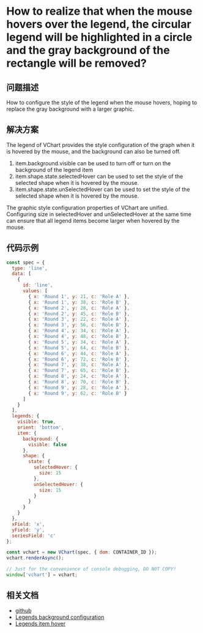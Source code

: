 # How to realize that when the mouse hovers over the legend, the circular legend will be highlighted in a circle and the gray background of the rectangle will be removed?

## 问题描述

How to configure the style of the legend when the mouse hovers, hoping to replace the gray background with a larger graphic.

## 解决方案

The legend of VChart provides the style configuration of the graph when it is hovered by the mouse, and the background can also be turned off.

1. item.background.visible can be used to turn off or turn on the background of the legend item
2. item.shape.state.selectedHover can be used to set the style of the selected shape when it is hovered by the mouse.
3. item.shape.state.unSelectedHover can be used to set the style of the selected shape when it is hovered by the mouse.

The graphic style configuration properties of VChart are unified. Configuring size in selectedHover and unSelectedHover at the same time can ensure that all legend items become larger when hovered by the mouse.

## 代码示例

```javascript livedemo
const spec = {
  type: 'line',
  data: [
    {
      id: 'line',
      values: [
        { x: 'Round 1', y: 21, c: 'Role A' },
        { x: 'Round 1', y: 38, c: 'Role B' },
        { x: 'Round 2', y: 28, c: 'Role A' },
        { x: 'Round 2', y: 45, c: 'Role B' },
        { x: 'Round 3', y: 22, c: 'Role A' },
        { x: 'Round 3', y: 56, c: 'Role B' },
        { x: 'Round 4', y: 34, c: 'Role A' },
        { x: 'Round 4', y: 48, c: 'Role B' },
        { x: 'Round 5', y: 34, c: 'Role A' },
        { x: 'Round 5', y: 64, c: 'Role B' },
        { x: 'Round 6', y: 44, c: 'Role A' },
        { x: 'Round 6', y: 72, c: 'Role B' },
        { x: 'Round 7', y: 38, c: 'Role A' },
        { x: 'Round 7', y: 65, c: 'Role B' },
        { x: 'Round 8', y: 24, c: 'Role A' },
        { x: 'Round 8', y: 70, c: 'Role B' },
        { x: 'Round 9', y: 28, c: 'Role A' },
        { x: 'Round 9', y: 62, c: 'Role B' }
      ]
    }
  ],
  legends: {
    visible: true,
    orient: 'bottom',
    item: {
      background: {
        visible: false
      },
      shape: {
        state: {
          selectedHover: {
            size: 15
          },
          unSelectedHover: {
            size: 15
          }
        }
      }
    }
  },
  xField: 'x',
  yField: 'y',
  seriesField: 'c'
};

const vchart = new VChart(spec, { dom: CONTAINER_ID });
vchart.renderAsync();

// Just for the convenience of console debugging, DO NOT COPY!
window['vchart'] = vchart;
```

## 相关文档

- [github](https://github.com/VisActor/VChart)
- [Legends background configuration](https://www.visactor.io/vchart/option/barChart#legends-discrete.item.background.visible)
- [Legends item hover](https://www.visactor.io/vchart/option/barChart#legends-discrete.item.shape.state.selectedHover)
